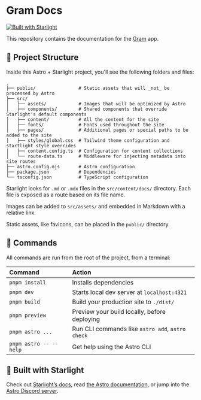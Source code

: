 # Gram Docs

[![Built with Starlight](https://astro.badg.es/v2/built-with-starlight/tiny.svg)](https://starlight.astro.build)

This repository contains the documentation for the [Gram](https://app.getgram.ai) app.

## 🚀 Project Structure

Inside this Astro + Starlight project, you'll see the following folders and files:

```
.
├── public/                # Static assets that will _not_ be processed by Astro
├── src/
│   ├── assets/            # Images that will be optimized by Astro
│   ├── components/        # Shared components that override Starlight's default components
│   ├── content/           # All the content for the site
│   ├── fonts/             # Fonts used throughout the site
│   ├── pages/             # Additional pages or special paths to be added to the site
│   ├── styles/global.css  # Tailwind theme configuration and startlight style overrides
│   ├── content.config.ts  # Configuration for content collections
│   └── route-data.ts      # Middleware for injecting metadata into site routes
├── astro.config.mjs       # Astro configuration
├── package.json           # Dependencies
└── tsconfig.json          # TypeScript configuration
```

Starlight looks for `.md` or `.mdx` files in the `src/content/docs/` directory. Each file is exposed as a route based on its file name.

Images can be added to `src/assets/` and embedded in Markdown with a relative link.

Static assets, like favicons, can be placed in the `public/` directory.

## 🧞 Commands

All commands are run from the root of the project, from a terminal:

| Command                | Action                                           |
| :--------------------- | :----------------------------------------------- |
| `pnpm install`         | Installs dependencies                            |
| `pnpm dev`             | Starts local dev server at `localhost:4321`      |
| `pnpm build`           | Build your production site to `./dist/`          |
| `pnpm preview`         | Preview your build locally, before deploying     |
| `pnpm astro ...`       | Run CLI commands like `astro add`, `astro check` |
| `pnpm astro -- --help` | Get help using the Astro CLI                     |

## 👀 Built with Starlight

Check out [Starlight’s docs](https://starlight.astro.build/), read [the Astro documentation](https://docs.astro.build), or jump into the [Astro Discord server](https://astro.build/chat).
